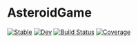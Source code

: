 # AsteroidGame

[![Stable](https://img.shields.io/badge/docs-stable-blue.svg)](https://serenity4.github.io/AsteroidGame.jl/stable/)
[![Dev](https://img.shields.io/badge/docs-dev-blue.svg)](https://serenity4.github.io/AsteroidGame.jl/dev/)
[![Build Status](https://github.com/serenity4/AsteroidGame.jl/actions/workflows/CI.yml/badge.svg?branch=main)](https://github.com/serenity4/AsteroidGame.jl/actions/workflows/CI.yml?query=branch%3Amain)
[![Coverage](https://codecov.io/gh/serenity4/AsteroidGame.jl/branch/main/graph/badge.svg)](https://codecov.io/gh/serenity4/AsteroidGame.jl)
